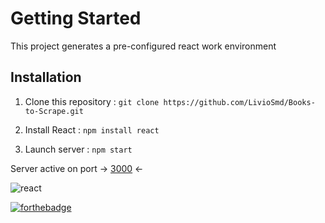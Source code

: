 # Getting Started 

This project generates a pre-configured react work environment

## Installation

1. Clone this repository : `git clone https://github.com/LivioSmd/Books-to-Scrape.git`

2. Install React : `npm install react`

3. Launch server : `npm start`

Server active on port -> [3000](http://localhost:3000/) <-

![react]({https://img.shields.io/badge/acer%20Aspire%205-83B81A?style=for-the-badge&logo=acer&logoColor=white})

[![forthebadge](https://forthebadge.com/images/badges/uses-brains.svg)](https://forthebadge.com)
